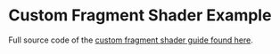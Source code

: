 # Custom Fragment Shader Example

Full source code of the [custom fragment shader guide found here](https://jamjar.readthedocs.io/en/latest/user-guide/custom-shaders).
